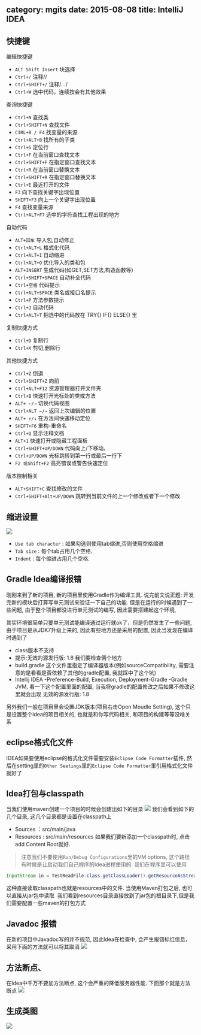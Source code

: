 category: mgits
date: 2015-08-08
title: IntelliJ IDEA
---
## 快捷键

编辑快捷键
* `ALT Shift Insert` 块选择 
* `Ctrl+/`   注释//   
* `Ctrl+SHIFT+/`  注释/*...*/ 
* `Ctrl+W`   选中代码，连续按会有其他效果 

查询快捷键
* `Ctrl+N`   查找类 
* `Ctrl+SHIFT+N`  查找文件 
* `CIRL+B / F4`   找变量的来源 
* `Ctrl+ALT+B`  找所有的子类 
* `Ctrl+G`   定位行 
* `Ctrl+F`   在当前窗口查找文本 
* `Ctrl+SHIFT+F`  在指定窗口查找文本 
* `Ctrl+R`   在当前窗口替换文本 
* `Ctrl+SHIFT+R`  在指定窗口替换文本 
* `Ctrl+E`   最近打开的文件 
* `F3`   向下查找关键字出现位置 
* `SHIFT+F3`  向上一个关键字出现位置 
* `F4`   查找变量来源 
* `Ctrl+ALT+F7`  选中的字符查找工程出现的地方 

自动代码
* `ALT+回车`  导入包,自动修正 
* `Ctrl+ALT+L`  格式化代码 
* `Ctrl+ALT+I`  自动缩进 
* `Ctrl+ALT+O`  优化导入的类和包 
* `ALT+INSERT`  生成代码(如GET,SET方法,构造函数等)  
* `Ctrl+SHIFT+SPACE` 自动补全代码 
* `Ctrl+空格`  代码提示 
* `Ctrl+ALT+SPACE`  类名或接口名提示 
* `Ctrl+P`   方法参数提示 
* `Ctrl+J`   自动代码 
* `Ctrl+ALT+T`  把选中的代码放在 TRY{} IF{} ELSE{} 里

复制快捷方式
* `Ctrl+D`   复制行 
* `Ctrl+X`   剪切,删除行  

其他快捷方式
* `Ctrl+Z`   倒退 
* `Ctrl+SHIFT+Z`  向前 
* `Ctrl+ALT+F12`  资源管理器打开文件夹 
* `Ctrl+B`   快速打开光标处的类或方法 
* `ALT+ ←/→`  切换代码视图 
* `Ctrl+ALT ←/→`  返回上次编辑的位置 
* `ALT+ ↑/↓`  在方法间快速移动定位 
* `SHIFT+F6`  重构-重命名 
* `Ctrl+Q`   显示注释文档 
* `ALT+1`   快速打开或隐藏工程面板 
* `Ctrl+SHIFT+UP/DOWN` 代码向上/下移动。 
* `Ctrl+UP/DOWN`  光标跳转到第一行或最后一行下 
* `F2 或Shift+F2` 高亮错误或警告快速定位

版本控制相关
* `ALT+SHIFT+C`  查找修改的文件 
* `Ctrl+SHIFT+Alt+UP/DOWN`  跳转到当前文件的上一个修改或者下一个修改

## 缩进设置
![](https://raw.githubusercontent.com/ming15/blog-website/images/other/idea_indent.jpg)
* `Use tab character` : 如果勾选则使用tab缩进,否则使用空格缩进
* `Tab size` : 每个tab占用几个空格.
* `Indent` : 每个缩进占用几个空格.

## Gradle Idea编译报错
刚刚来到了新的项目, 新的项目里使用Gradle作为编译工具.  说完前文说正题: 开发完新的模块后打算写单元测试来验证一下自己的功能. 但是在运行的时候遇到了一些问题, 由于整个项目都没进行单元测试的编写, 因此需要搭建起这个环境,

其实环境很简单只要单元测试能编译通过运行就ok了，但是仍然发生了一些问题,由于项目是从JDK7升级上来的, 因此有些地方还是采用的配置, 因此当发现在编译时遇到了
* class版本不支持
* 提示:无效的源发行版: 1.8
我们要检查俩个地方
* build.gradle 这个文件里指定了编译器版本(例如sourceCompatibility, 需要注意的是看看是否依赖了其他的gradle配置, 我就踩中了这个坑)
* Intellij IDEA -Preference-Build, Execution, Deployment-Gradle -Gradle JVM, 看一下这个配置里面的配置, 当我将gradle的配置修改之后如果不修改这里就会出现  无效的源发行版: 1.8

另外我们一般在项目里会设置JDK版本(项目右击Open Moudle Setting), 这个只是设置整个idea的项目相关的, 也就是和你写代码相关, 和项目的构建等等没啥关系

## eclipse格式化文件
IDEA如果要使用eclipse的格式化文件需要安装`Eclipse Code Formatter`插件, 然后在setting里的`Other Seetings`里的`Eclipse Code Formatter`里引用格式化文件就好了

## Idea打包与classpath
当我们使用maven创建一个项目的时候会创建出如下的目录
![](https://raw.githubusercontent.com/ming15/blog-website/images/other/idea%20classpath.png)
我们会看到如下的几个目录, 这几个目录都是设置在classpath上
* Sources ：src/main/java
* Resources : src/main/resources
如果我们要新添加一个classpath时, 点击add Content Root就好. 
> 注意我们不要使用`Run/Debug Configurations`里的VM options, 这个路径有时候是让启动我们自己程序的Idea进程使用的.
我们在程序里可以使用
```java
InputStream in = TestReadFile.class.getClassLoader().getResourceAsStream("./mybatis-config.xml");
```
这种直接读取classpath也就是resources中的文件. 当使用Maven打包之后, 也可以直接从jar包中读取
![]()
我们看到resources目录直接放到了jar包的根目录下,但是我们需要配置一些maven的打包方式


## Javadoc 报错
在新的项目中Javadoc写的并不规范, 因此Idea在检查中, 会产生报错标红信息，采用下面的方法就可以将其取消
![](https://raw.githubusercontent.com/ming15/blog-website/images/other/Idea%20Inspections.jpg)

## 方法断点、
在Idea中千万不要加方法断点, 这个会严重的降低服务器性能. 下面那个就是方法断点
![](https://raw.githubusercontent.com/ming15/blog-website/images/other/idea%20method%20breakpoints.bmp)

## 生成类图
![](https://raw.githubusercontent.com/ming15/blog-website/images/other/idea%20lei%20tu.png)